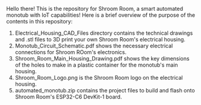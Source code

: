 Hello there! This is the repository for Shroom Room, a smart automated monotub with IoT capabilities! Here is a brief overview of the purpose of the contents in this repository:

1. Electrical_Housing_CAD_Files directory contains the technical drawings and .stl files to 3D print your own Shroom Room's electrical housing.
2. Monotub_Circuit_Schematic.pdf shows the necessary electrical connections for Shroom ROom's electronics.
3. Shroom_Room_Main_Housing_Drawing.pdf shows the key dimensions of the holes to make in a plastic container for the monotub's main housing.
4. Shroom_Room_Logo.png is the Shroom Room logo on the electrical housing.
5. automated_monotub.zip contains the project files to build and flash onto Shroom Room's ESP32-C6 DevKit-1 board.
